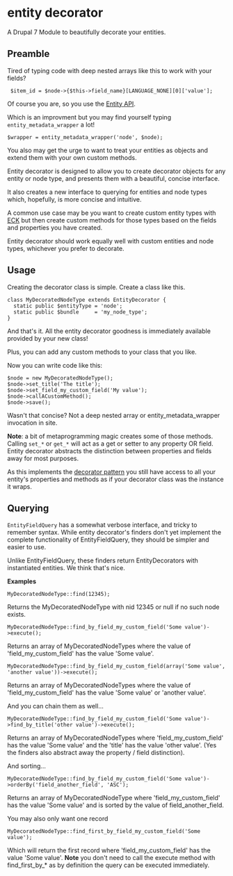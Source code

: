 entity decorator
================

A Drupal 7 Module to beautifully decorate your entities.

Preamble
--------

Tired of typing code with deep nested arrays like this to work with your fields?

```
 $item_id = $node->{$this->field_name}[LANGUAGE_NONE][0]['value'];
```

Of course you are, so you use the [Entity API](https://drupal.org/project/entity).

Which is an improvment but you may find yourself typing ```entity_metadata_wrapper``` a lot!

```
$wrapper = entity_metadata_wrapper('node', $node);
```

You also may get the urge to want to treat your entities as objects and extend them with your own custom methods. 

Entity decorator is designed to allow you to create decorator objects for any entity or node type, and presents them with a beautiful, concise interface.

It also creates a new interface to querying for entities and node types which, hopefully, is more concise and intuitive.

A common use case may be you want to create custom entity types with [ECK](https://drupal.org/project/eck) but then create custom methods for those types based on the fields and properties you have created.

Entity decorator should work equally well with custom entities and node types, whichever you prefer to decorate.

Usage
-----

Creating the decorator class is simple. Create a class like this.

```
class MyDecoratedNodeType extends EntityDecorator {
  static public $entityType = 'node';
  static public $bundle     = 'my_node_type';
}
```

And that's it. All the entity decorator goodness is immediately available provided by your new class!

Plus, you can add any custom methods to your class that you like.

Now you can write code like this:

```
$node = new MyDecoratedNodeType();
$node->set_title('The title');
$node->set_field_my_custom_field('My value');
$node->callACustomMethod();
$node->save();
```

Wasn't that concise? Not a deep nested array or entity_metadata_wrapper invocation in site.

**Note**: a bit of metaprogramming magic creates some of those methods. Calling ```set_*``` or ```get_*``` will act as a get or setter to any property OR field. Entity decorator abstracts the distinction between properties and fields away for most purposes.

As this implements the [decorator pattern](http://en.wikipedia.org/wiki/Decorator_pattern) you still have access to all your entity's properties and methods as if your decorator class was the instance it wraps.

Querying
--------

``EntityFieldQuery`` has a somewhat verbose interface, and tricky to remember syntax. While entity decorator's finders don't yet implement the complete functionality of EntityFieldQuery, they should be simpler and easier to use.

Unlike EntityFieldQuery, these finders return EntityDecorators with instantiated entities. We think that's nice.

**Examples**

```
MyDecoratedNodeType::find(12345); 
```
Returns the MyDecoratedNodeType with nid 12345 or null if no such node exists.

```
MyDecoratedNodeType::find_by_field_my_custom_field('Some value')->execute(); 
```
Returns an array of MyDecoratedNodeTypes where the value of 'field_my_custom_field' has the value 'Some value'.

```
MyDecoratedNodeType::find_by_field_my_custom_field(array('Some value', 'another value'))->execute(); 
```
Returns an array of MyDecoratedNodeTypes where the value of 'field_my_custom_field' has the value 'Some value' or 'another value'.


And you can chain them as well...

```
MyDecoratedNodeType::find_by_field_my_custom_field('Some value')->find_by_title('other value')->execute(); 
```

Returns an array of MyDecoratedNodeTypes where 'field_my_custom_field' has the value 'Some value' and the 'title' has the value 'other value'. (Yes the finders also abstract away the property / field distinction).

And sorting...

```
MyDecoratedNodeType::find_by_field_my_custom_field('Some value')->orderBy('field_another_field', 'ASC'); 
```

Returns an array of MyDecoratedNodeType where 'field_my_custom_field' has the value 'Some value' and is sorted by the value of field_another_field.

You may also only want one record

```
MyDecoratedNodeType::find_first_by_field_my_custom_field('Some value');
```

Which will return the first record where 'field_my_custom_field' has the value 'Some value'. 
**Note** you don't need to call the execute method with find_first_by_* as by definition the query can be executed immediately.












